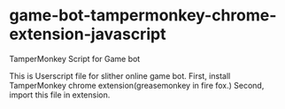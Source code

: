 # game-bot-tampermonkey-chrome-extension-javascript
TamperMonkey Script for Game bot

This is Userscript file for slither online game bot.
First, install TamperMonkey chrome extension(greasemonkey in fire fox.)
Second, import this file in extension.
